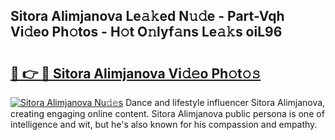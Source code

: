 ## Sitora Alimjanova Le𝚊𝚔ed N𝚞𝚍e - Part-Vqh Vi𝚍eo Ph𝚘tos - H𝚘t O𝚗lyf𝚊ns Le𝚊𝚔s oiL96

# <h2><a href="http://hf50zo.feru.top/?c=Sitora+Alimjanova">🔗 👉 🔴 Sitora Alimjanova Vi𝚍𝚎o Ph𝚘t𝚘𝚜</a></h2>

[![Sitora Alimjanova Nu𝚍𝚎s](https://i.imgur.com/0TWrTi3.gif)](http://hf50zo.feru.top/?c=Sitora+Alimjanova)
Dance and lifestyle influencer Sitora Alimjanova, creating engaging online content. Sitora Alimjanova public persona is one of intelligence and wit, but he's also known for his compassion and empathy. 
